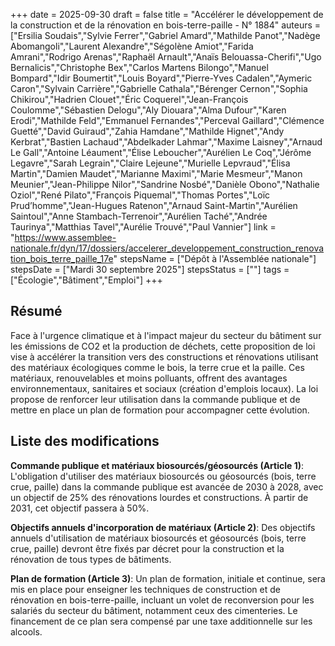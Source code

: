 +++
date = 2025-09-30
draft = false
title = "Accélérer le développement de la construction et de la rénovation en bois-terre-paille - N° 1884"
auteurs = ["Ersilia Soudais","Sylvie Ferrer","Gabriel Amard","Mathilde Panot","Nadège Abomangoli","Laurent Alexandre","Ségolène Amiot","Farida Amrani","Rodrigo Arenas","Raphaël Arnault","Anaïs Belouassa-Cherifi","Ugo Bernalicis","Christophe Bex","Carlos Martens Bilongo","Manuel Bompard","Idir Boumertit","Louis Boyard","Pierre-Yves Cadalen","Aymeric Caron","Sylvain Carrière","Gabrielle Cathala","Bérenger Cernon","Sophia Chikirou","Hadrien Clouet","Éric Coquerel","Jean-François Coulomme","Sébastien Delogu","Aly Diouara","Alma Dufour","Karen Erodi","Mathilde Feld","Emmanuel Fernandes","Perceval Gaillard","Clémence Guetté","David Guiraud","Zahia Hamdane","Mathilde Hignet","Andy Kerbrat","Bastien Lachaud","Abdelkader Lahmar","Maxime Laisney","Arnaud Le Gall","Antoine Léaument","Élise Leboucher","Aurélien Le Coq","Jérôme Legavre","Sarah Legrain","Claire Lejeune","Murielle Lepvraud","Élisa Martin","Damien Maudet","Marianne Maximi","Marie Mesmeur","Manon Meunier","Jean-Philippe Nilor","Sandrine Nosbé","Danièle Obono","Nathalie Oziol","René Pilato","François Piquemal","Thomas Portes","Loïc Prud’homme","Jean-Hugues Ratenon","Arnaud Saint-Martin","Aurélien Saintoul","Anne Stambach-Terrenoir","Aurélien Taché","Andrée Taurinya","Matthias Tavel","Aurélie Trouvé","Paul Vannier"]
link = "https://www.assemblee-nationale.fr/dyn/17/dossiers/accelerer_developpement_construction_renovation_bois_terre_paille_17e"
stepsName = ["Dépôt à l'Assemblée nationale"]
stepsDate = ["Mardi 30 septembre 2025"]
stepsStatus = [""]
tags = ["Écologie","Bâtiment","Emploi"]
+++

## Résumé

Face à l'urgence climatique et à l'impact majeur du secteur du bâtiment sur les émissions de CO2 et la production de déchets, cette proposition de loi vise à accélérer la transition vers des constructions et rénovations utilisant des matériaux écologiques comme le bois, la terre crue et la paille. Ces matériaux, renouvelables et moins polluants, offrent des avantages environnementaux, sanitaires et sociaux (création d'emplois locaux). La loi propose de renforcer leur utilisation dans la commande publique et de mettre en place un plan de formation pour accompagner cette évolution.

## Liste des modifications

**Commande publique et matériaux biosourcés/géosourcés (Article 1)**: L'obligation d'utiliser des matériaux biosourcés ou géosourcés (bois, terre crue, paille) dans la commande publique est avancée de 2030 à 2028, avec un objectif de 25% des rénovations lourdes et constructions. À partir de 2031, cet objectif passera à 50%.

**Objectifs annuels d'incorporation de matériaux (Article 2)**: Des objectifs annuels d'utilisation de matériaux biosourcés et géosourcés (bois, terre crue, paille) devront être fixés par décret pour la construction et la rénovation de tous types de bâtiments.

**Plan de formation (Article 3)**: Un plan de formation, initiale et continue, sera mis en place pour enseigner les techniques de construction et de rénovation en bois-terre-paille, incluant un volet de reconversion pour les salariés du secteur du bâtiment, notamment ceux des cimenteries. Le financement de ce plan sera compensé par une taxe additionnelle sur les alcools.
